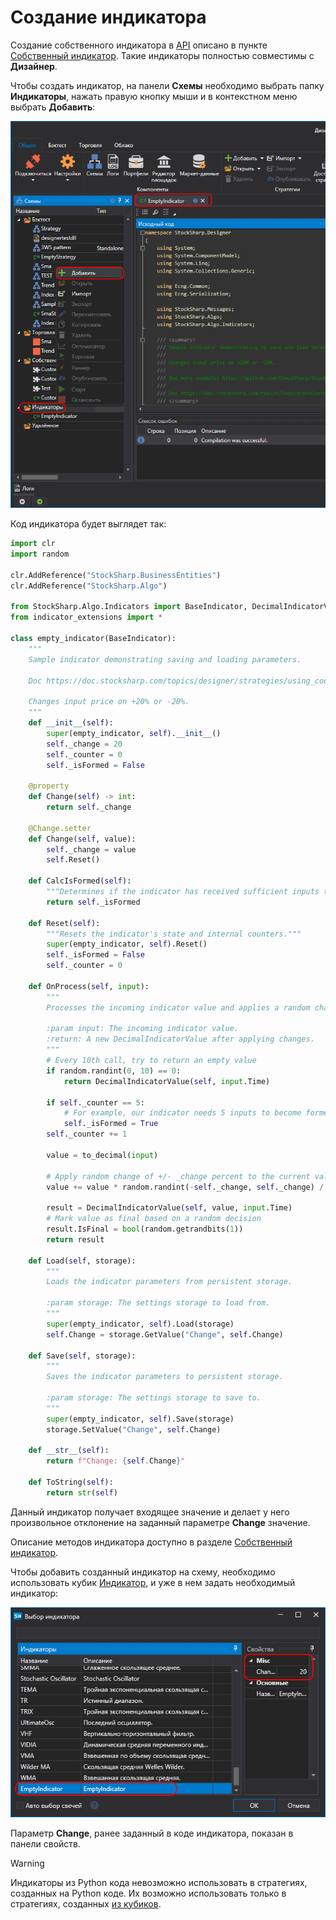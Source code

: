 # Создание индикатора

Создание собственного индикатора в [API](../../../../api.md) описано в пункте [Собственный индикатор](../../../../api/indicators/custom_indicator.md). Такие индикаторы полностью совместимы с **Дизайнер**.

Чтобы создать индикатор, на панели **Схемы** необходимо выбрать папку **Индикаторы**, нажать правую кнопку мыши и в контекстном меню выбрать **Добавить**:

![Designer_Source_Code_Indicator_00](../../../../../images/designer_source_code_indicator_00.png)

Код индикатора будет выглядет так:

```python
import clr
import random

clr.AddReference("StockSharp.BusinessEntities")
clr.AddReference("StockSharp.Algo")

from StockSharp.Algo.Indicators import BaseIndicator, DecimalIndicatorValue
from indicator_extensions import *

class empty_indicator(BaseIndicator):
	"""
	Sample indicator demonstrating saving and loading parameters.

	Doc https://doc.stocksharp.com/topics/designer/strategies/using_code/python/create_own_indicator.html
	
	Changes input price on +20% or -20%.
	"""
	def __init__(self):
		super(empty_indicator, self).__init__()
		self._change = 20
		self._counter = 0
		self._isFormed = False

	@property
	def Change(self) -> int:
		return self._change

	@Change.setter
	def Change(self, value):
		self._change = value
		self.Reset()

	def CalcIsFormed(self):
		"""Determines if the indicator has received sufficient inputs to be considered formed."""
		return self._isFormed

	def Reset(self):
		"""Resets the indicator's state and internal counters."""
		super(empty_indicator, self).Reset()
		self._isFormed = False
		self._counter = 0

	def OnProcess(self, input):
		"""
		Processes the incoming indicator value and applies a random change.
		
		:param input: The incoming indicator value.
		:return: A new DecimalIndicatorValue after applying changes.
		"""
		# Every 10th call, try to return an empty value
		if random.randint(0, 10) == 0:
			return DecimalIndicatorValue(self, input.Time)

		if self._counter == 5:
			# For example, our indicator needs 5 inputs to become formed
			self._isFormed = True
		self._counter += 1

		value = to_decimal(input)

		# Apply random change of +/- _change percent to the current value
		value += value * random.randint(-self._change, self._change) / 100.0

		result = DecimalIndicatorValue(self, value, input.Time)
		# Mark value as final based on a random decision
		result.IsFinal = bool(random.getrandbits(1))
		return result

	def Load(self, storage):
		"""
		Loads the indicator parameters from persistent storage.
		
		:param storage: The settings storage to load from.
		"""
		super(empty_indicator, self).Load(storage)
		self.Change = storage.GetValue("Change", self.Change)

	def Save(self, storage):
		"""
		Saves the indicator parameters to persistent storage.
		
		:param storage: The settings storage to save to.
		"""
		super(empty_indicator, self).Save(storage)
		storage.SetValue("Change", self.Change)

	def __str__(self):
		return f"Change: {self.Change}"

	def ToString(self):
		return str(self)
```

Данный индикатор получает входящее значение и делает у него произвольное отклонение на заданный параметре **Change** значение.

Описание методов индикатора доступно в разделе [Собственный индикатор](../../../../api/indicators/custom_indicator.md).

Чтобы добавить созданный индикатор на схему, необходимо использовать кубик [Индикатор](../../using_visual_designer/elements/common/indicator.md), и уже в нем задать необходимый индикатор:

![Designer_Source_Code_Indicator_01](../../../../../images/designer_source_code_indicator_01.png)

Параметр **Change**, ранее заданный в коде индикатора, показан в панели свойств.

> [!WARNING] 
> Индикаторы из Python кода невозможно использовать в стратегиях, созданных на Python коде. Их возможно использовать только в стратегиях, созданных [из кубиков](../../using_visual_designer.md).